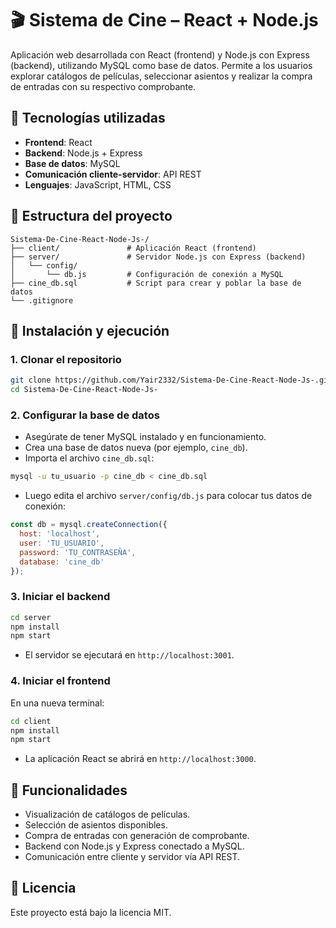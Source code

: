 
# 🎬 Sistema de Cine – React + Node.js

Aplicación web desarrollada con React (frontend) y Node.js con Express (backend), utilizando MySQL como base de datos. Permite a los usuarios explorar catálogos de películas, seleccionar asientos y realizar la compra de entradas con su respectivo comprobante.

## 🧩 Tecnologías utilizadas

- **Frontend**: React
- **Backend**: Node.js + Express
- **Base de datos**: MySQL
- **Comunicación cliente-servidor**: API REST
- **Lenguajes**: JavaScript, HTML, CSS

## 📁 Estructura del proyecto

```
Sistema-De-Cine-React-Node-Js-/
├── client/               # Aplicación React (frontend)
├── server/               # Servidor Node.js con Express (backend)
│   └── config/
│       └── db.js         # Configuración de conexión a MySQL
├── cine_db.sql           # Script para crear y poblar la base de datos
└── .gitignore
```

## 🚀 Instalación y ejecución

### 1. Clonar el repositorio

```bash
git clone https://github.com/Yair2332/Sistema-De-Cine-React-Node-Js-.git
cd Sistema-De-Cine-React-Node-Js-
```

### 2. Configurar la base de datos

- Asegúrate de tener MySQL instalado y en funcionamiento.
- Crea una base de datos nueva (por ejemplo, `cine_db`).
- Importa el archivo `cine_db.sql`:

```bash
mysql -u tu_usuario -p cine_db < cine_db.sql
```

- Luego edita el archivo `server/config/db.js` para colocar tus datos de conexión:

```js
const db = mysql.createConnection({
  host: 'localhost',
  user: 'TU_USUARIO',
  password: 'TU_CONTRASEÑA',
  database: 'cine_db'
});
```

### 3. Iniciar el backend

```bash
cd server
npm install
npm start
```

- El servidor se ejecutará en `http://localhost:3001`.

### 4. Iniciar el frontend

En una nueva terminal:

```bash
cd client
npm install
npm start
```

- La aplicación React se abrirá en `http://localhost:3000`.

## 🧪 Funcionalidades

- Visualización de catálogos de películas.
- Selección de asientos disponibles.
- Compra de entradas con generación de comprobante.
- Backend con Node.js y Express conectado a MySQL.
- Comunicación entre cliente y servidor vía API REST.

## 📄 Licencia

Este proyecto está bajo la licencia MIT.
